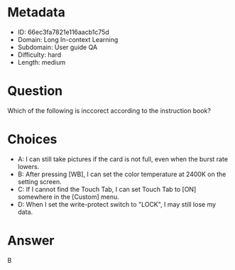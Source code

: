 # Metadata

- ID: 66ec3fa7821e116aacb1c75d
- Domain: Long In-context Learning
- Subdomain: User guide QA
- Difficulty: hard
- Length: medium

# Question

Which of the following is inccorect according to the instruction book?

# Choices

- A: I can still take pictures if the card is not full, even when the burst rate lowers.
- B: After pressing [WB], I can set the color temperature  at 2400K on the setting screen.
- C: If I cannot find the Touch Tab, I can set Touch Tab to [ON] somewhere in the [Custom] menu.
- D: When I set the write-protect switch to "LOCK", I may still lose my data.

# Answer

B
